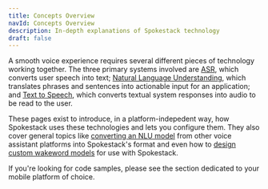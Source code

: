```yaml
---
title: Concepts Overview
navId: Concepts Overview
description: In-depth explanations of Spokestack technology
draft: false
---
```


A smooth voice experience requires several different pieces of technology working together. The three primary systems involved are [ASR](/docs/Concepts/asr), which converts user speech into text; [Natural Language Understanding](/docs/Concepts/nlu), which translates phrases and sentences into actionable input for an application; and [Text to Speech](/docs/Concepts/tts), which converts textual system responses into audio to be read to the user.

These pages exist to introduce, in a platform-indepedent way, how Spokestack uses these technologies and lets you configure them. They also cover general topics like [converting an NLU model](/docs/Concepts/export) from other voice assistant platforms into Spokestack's format and even how to [design custom wakeword models](/docs/Concepts/wakeword-models) for use with Spokestack.

If you're looking for code samples, please see the section dedicated to your mobile platform of choice.

